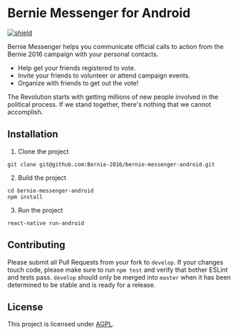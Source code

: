 # Bernie Messenger for Android

[![shield](https://circleci.com/gh/Bernie-2016/bernie-messenger-android.svg?style=shield&circle-token=a68fdc230e65184dd4e6b8e4e155607e6f5845ad)](https://circleci.com/gh/Bernie-2016/bernie-messenger-android/tree/develop)

Bernie Messenger helps you communicate official calls to action from the Bernie 2016 campaign with your personal contacts.

* Help get your friends registered to vote.
* Invite your friends to volunteer or attend campaign events.
* Organize with friends to get out the vote!

The Revolution starts with getting millions of new people involved in the political process. If we stand together, there's nothing that we cannot accomplish.

## Installation

1. Clone the project
  ```
  git clone git@github.com:Bernie-2016/bernie-messenger-android.git
  ```

2. Build the project
  ```
  cd bernie-messenger-android
  npm install
  ```

3. Run the project
  ```
  react-native run-android
  ```

## Contributing

Please submit all Pull Requests from your fork to `develop`. If your changes touch code, please make sure to run `npm
test` and verify that bother ESLint and tests pass. `develop` should only be merged into `master` when it has been
determined to be stable and is ready for a release.

## License

This project is licensed under [AGPL](LICENSE).
